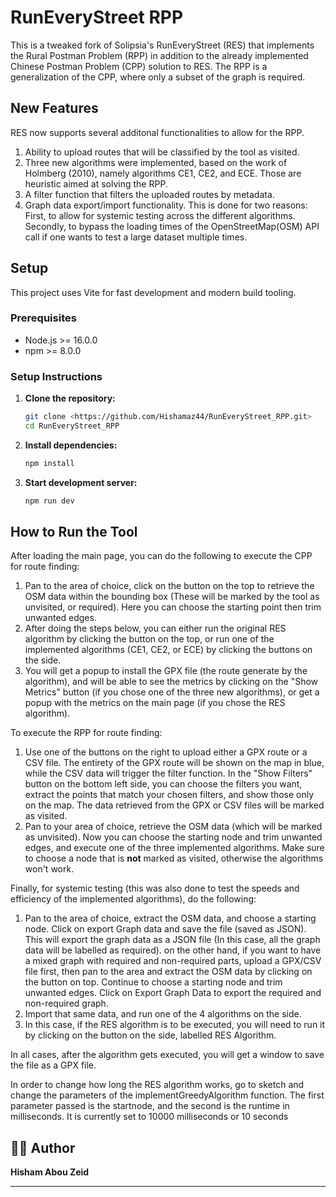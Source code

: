 # RunEveryStreet RPP

This is a tweaked fork of Solipsia's RunEveryStreet (RES) that implements the Rural Postman Problem (RPP) in addition to the already implemented Chinese Postman Problem (CPP) solution to RES. The RPP is a generalization of the CPP, where only a subset of the graph is required.

## New Features

RES now supports several additonal functionalities to allow for the RPP.

1. Ability to upload routes that will be classified by the tool as visited.
2. Three new algorithms were implemented, based on the work of Holmberg (2010), namely algorithms CE1, CE2, and ECE. Those are heuristic aimed at solving the RPP.
3. A filter function that filters the uploaded routes by metadata.
4. Graph data export/import functionality. This is done for two reasons: First, to allow for systemic testing across the different algorithms. Secondly, to bypass the loading times of the OpenStreetMap(OSM) API call if one wants to test a large dataset multiple times.

## Setup

This project uses Vite for fast development and modern build tooling.

### Prerequisites

- Node.js >= 16.0.0
- npm >= 8.0.0

### Setup Instructions

1. **Clone the repository:**

   ```bash
   git clone <https://github.com/Hishamaz44/RunEveryStreet_RPP.git>
   cd RunEveryStreet_RPP

   ```

2. **Install dependencies:**

   ```bash
   npm install

   ```

3. **Start development server:**

   ```bash
   npm run dev

   ```

## How to Run the Tool

After loading the main page, you can do the following to execute the CPP for route finding:

1. Pan to the area of choice, click on the button on the top to retrieve the OSM data within the bounding box (These will be marked by the tool as unvisited, or required). Here you can choose the starting point then trim unwanted edges.
2. After doing the steps below, you can either run the original RES algorithm by clicking the button on the top, or run one of the implemented algorithms (CE1, CE2, or ECE) by clicking the buttons on the side.
3. You will get a popup to install the GPX file (the route generate by the algorithm), and will be able to see the metrics by clicking on the "Show Metrics" button (if you chose one of the three new algorithms), or get a popup with the metrics on the main page (if you chose the RES algorithm).

To execute the RPP for route finding:

1. Use one of the buttons on the right to upload either a GPX route or a CSV file. The entirety of the GPX route will be shown on the map in blue, while the CSV data will trigger the filter function. In the "Show Filters" button on the bottom left side, you can choose the filters you want, extract the points that match your chosen filters, and show those only on the map. The data retrieved from the GPX or CSV files will be marked as visited.
2. Pan to your area of choice, retrieve the OSM data (which will be marked as unvisited). Now you can choose the starting node and trim unwanted edges, and execute one of the three implemented algorithms. Make sure to choose a node that is **not** marked as visited, otherwise the algorithms won't work.

Finally, for systemic testing (this was also done to test the speeds and efficiency of the implemented algorithms), do the following:

1. Pan to the area of choice, extract the OSM data, and choose a starting node. Click on export Graph data and save the file (saved as JSON). This will export the graph data as a JSON file (In this case, all the graph data will be labelled as required). on the other hand, if you want to have a mixed graph with required and non-required parts, upload a GPX/CSV file first, then pan to the area and extract the OSM data by clicking on the button on top. Continue to choose a starting node and trim unwanted edges. Click on Export Graph Data to export the required and non-required graph.
2. Import that same data, and run one of the 4 algorithms on the side.
3. In this case, if the RES algorithm is to be executed, you will need to run it by clicking on the button on the side, labelled RES Algorithm.

In all cases, after the algorithm gets executed, you will get a window to save the file as a GPX file.

In order to change how long the RES algorithm works, go to sketch and change the parameters of the implementGreedyAlgorithm function. The first parameter passed is the startnode, and the second is the runtime in milliseconds. It is currently set to 10000 milliseconds or 10 seconds

## 👨‍💻 Author

**Hisham Abou Zeid**

---
